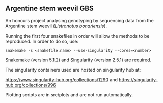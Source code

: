 ## Argentine stem weevil GBS

An honours project analysing genotyping by sequencing data from the Argentine stem weevil (*Listronotus bonariensis*).

Running the first four snakefiles in order will allow the methods to be reproduced. In order to do so, use:

``snakemake -s <snakefile.name> --use-singularity --cores=<number> ``

Snakemake (version 5.1.2) and Singularity (version 2.5.1) are required.

The singularity containers used are hosted on singularity hub at:

https://www.singularity-hub.org/collections/1290
and
https://singularity-hub.org/collections/996

Plotting scripts are in src/plots and are not run automatically.
